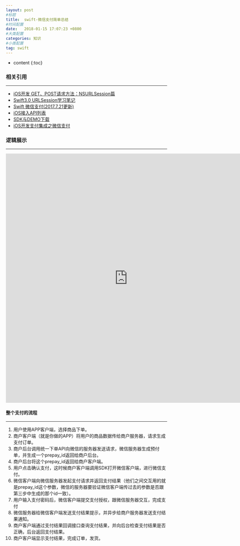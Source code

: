 ```yaml
---
layout: post
#标题
title:  swift-微信支付简单总结
#时间配置
date:   2018-01-15 17:07:23 +0800
#大类配置
categories: 知识
#小类配置
tag: swift
---
```


* content
{:toc}

### 相关引用
---

* <a href="http://www.cocoachina.com/ios/20160601/16544.html" target="_blank">iOS开发 GET、POST请求方法：NSURLSession篇</a><br>
* <a href="http://blog.csdn.net/brycegao321/article/details/54387376" target="_blank">Swift3.0 URLSession学习笔记</a><br>
* <a href="https://www.jianshu.com/p/904616538723" target="_blank">Swift 微信支付(2017.7.21更新)</a><br>
* <a href="https://pay.weixin.qq.com/wiki/doc/api/app/app.php?chapter=9_1#" target="_blank">iOS接入API列表</a><br>
* <a href="https://pay.weixin.qq.com/wiki/doc/api/app/app.php?chapter=11_1" target="_blank">SDK与DEMO下载</a><br>
* <a href="https://www.jianshu.com/p/1c1c834b6d52" target="_blank">iOS开发支付集成之微信支付</a><br>


### 逻辑展示
---

<iframe src="https://modao.cc/app/qtqULAOofg6woshIxlNLqdfV1EyhLhN/embed" width="760" height="780" allowTransparency="true" frameborder="0"></iframe>

#### 整个支付的流程
---

1. 用户使用APP客户端，选择商品下单。
2. 商户客户端（就是你做的APP）将用户的商品数据传给商户服务器，请求生成支付订单。
3. 商户后台调用统一下单API向微信的服务器发送请求，微信服务器生成预付单，并生成一个prepay_id返回给商户后台。
4. 商户后台将这个prepay_id返回给商户客户端。
5. 用户点击确认支付，这时候商户客户端调用SDK打开微信客户端，进行微信支付。
6. 微信客户端向微信服务器发起支付请求并返回支付结果（他们之间交互用的就是prepay_id这个参数，微信的服务器要验证微信客户端传过去的参数是否跟第三步中生成的那个id一致）。
7. 用户输入支付密码后，微信客户端提交支付授权，跟微信服务器交互，完成支付
8. 微信服务器给微信客户端发送支付结果提示，并异步给商户服务器发送支付结果通知。
9. 商户客户端通过支付结果回调接口查询支付结果，并向后台检查支付结果是否正确，后台返回支付结果。
10. 商户客户端显示支付结果，完成订单，发货。
